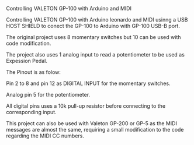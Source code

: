 Controlling VALETON GP-100 with Arduino and MIDI

Controlling VALETON GP-100 with Arduino leonardo and MIDI usinng a USB HOST SHIELD to conect the GP-100 to Arduino with GP-100 USB-B port.

The original project uses 8 momentary switches but 10 can be used with code modification.

The project also uses 1 analog input to read a potentiometer to be used as Expession Pedal.

The Pinout is as folow:

Pin 2 to 8 and pin 12 as DIGITAL INPUT for the momentary switches.

Analog pin 5 for the potentiometer.

All digital pins uses a 10k pull-up resistor before connecting to the corresponding input.

This project can also be used with Valeton GP-200 or GP-5 as the MIDI messages are almost the same, requiring  a small modification to the code regarding the MIDI CC numbers.
